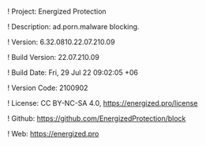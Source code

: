 ! Project: Energized Protection

! Description: ad.porn.malware blocking.

! Version: 6.32.0810.22.07.210.09

! Build Version: 22.07.210.09

! Build Date: Fri, 29 Jul 22 09:02:05 +06

! Version Code: 2100902

! License: CC BY-NC-SA 4.0, https://energized.pro/license

! Github: https://github.com/EnergizedProtection/block

! Web: https://energized.pro
